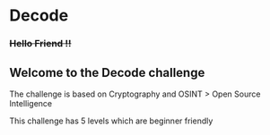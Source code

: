 # Decode

### ~~Hello Friend !!~~

## Welcome to the Decode challenge 

The challenge is based on Cryptography and OSINT > Open Source Intelligence



This challenge has 5 levels which are beginner friendly
